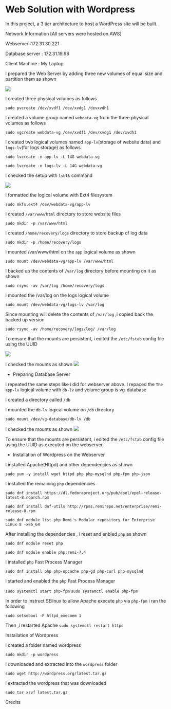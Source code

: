 
#  Web Solution with Wordpress
In this project, a 3 tier architecture to host a WordPress site will be built. 



Network Information [All servers were hosted on AWS]

Webserver  :172.31.30.221

Database server  : 172.31.19.96

Client Machine : My Laptop




I prepared the Web Server by adding three new volumes of equal size and partition them as shown

![](https://github.com/drazen-dee28/Web-Solution-With-Wordpress/blob/main/img/partition.jpg)


I created three physical volumes as follows

`sudo pvcreate /dev/xvdf1 /dev/xvdg1 /devxvdh1`

I created a volume group named `webdata-vg` from the three physical volumes as follows

`sudo vgcreate webdata-vg /dev/xvdf1 /dev/xvdg1 /dev/xvdh1`

I created two logical volumes named `app-lv`(storage of website data) and `logs-lv`(for logs storage) as follows

 `sudo lvcreate -n app-lv -L 14G webdata-vg`
  
`sudo lvcreate -n logs-lv -L 14G webdata-vg`
  
I checked the setup with `lsblk` command

![](https://github.com/drazen-dee28/Web-Solution-With-Wordpress/blob/main/img/check.jpg)


I formatted the logical volume with Ext4 filesystem

`sudo mkfs.ext4 /dev/webdata-vg/app-lv`


I created `/var/www/html` directory to store website files

`sudo mkdir -p /var/www/html`


I created `/home/recovery/logs` directory to store backup of log data

`sudo mkdir -p /home/recovery/logs`


I mounted /var/www/html on the `app` logical volume as shown

`sudo mount /dev/webdata-vg/app-lv /var/www/html`


I backed up the contents of `/var/log` directory before mounting on it as shown

`sudo rsync -av /var/log /home/recovery/logs`


I mounted the /var/log on the logs logical volume 

`sudo mount /dev/webdata-vg/logs-lv /var/log`


Since mounting will delete the contents of `/var/log` ,i copied back the backed up version

`sudo rsync -av /home/recovery/logs/log/ /var/log`


To ensure that the mounts are persistent, i edited the `/etc/fstab` config file using the UUID

![](https://github.com/drazen-dee28/Web-Solution-With-Wordpress/blob/main/img/mountcheck.jpg)


I checked the mounts as shown
![](https://github.com/drazen-dee28/Web-Solution-With-Wordpress/blob/main/img/checkmount.jpg)


- Preparing Database Server

I repeated the same steps like i did for webserver above. I repaced the  `The app-lv` logical volume with `db-lv` and volume group is vg-database

I created a directory called `/db`

I mounted the `db-lv`  logical volume on `/db` directory

`sudo mount /dev/vg-database/db-lv /db`

I checked the mounts as shown
![](https://github.com/drazen-dee28/Web-Solution-With-Wordpress/blob/main/img/checkdb.jpg)


To ensure that the mounts are persistent, i edited the `/etc/fstab` config file using the UUID as executed on the webserver.
  
- Installation of Wordpress on the Webserver

I installed Apache(Httpd) and other dependencies as shown

`sudo yum -y install wget httpd php php-mysqlnd php-fpm php-json`


I installed the remaining `php` dependencies 

`sudo dnf install https://dl.fedoraproject.org/pub/epel/epel-release-latest-8.noarch.rpm`

`sudo dnf install dnf-utils http://rpms.remirepo.net/enterprise/remi-release-8.rpm`

`sudo dnf module list php Remi's Modular repository for Enterprise Linux 8 -x86_64`

After installing the dependencies , i reset and enbled `php` as shown

`sudo dnf module reset php`

`sudo dnf module enable php:remi-7.4`


I installed `php` Fast Process Manager

`sudo dnf install php php-opcache php-gd php-curl php-mysqlnd`

I started and enabled the `php` Fast Process Manager

`sudo systemctl start php-fpm`
`sudo systemctl enable php-fpm`


In order to instruct SElinux to allow Apache execute `php` via `php-fpm` i ran the following

`sudo setsebool -P httpd_execmem 1`

Then ,i restarted Apache
`sudo systemctl restart httpd`


Installation of Wordpress

I created a folder named wordpress

`sudo mkdir -p wordpress`

I downloaded and extracted into the `wordpress` folder

`sudo wget http://wordpress.org/latest.tar.gz`

I extracted the wordpress that was downloaded

`sudo tar xzvf latest.tar.gz`

Credits

